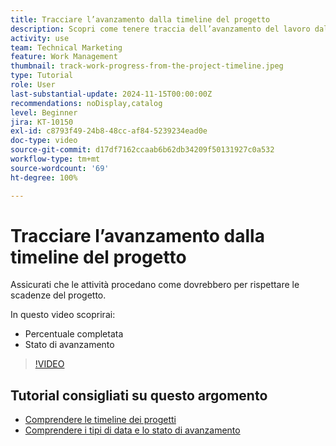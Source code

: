 ```yaml
---
title: Tracciare l’avanzamento dalla timeline del progetto
description: Scopri come tenere traccia dell’avanzamento del lavoro dalla timeline del progetto utilizzando la percentuale di completamento e lo stato di avanzamento.
activity: use
team: Technical Marketing
feature: Work Management
thumbnail: track-work-progress-from-the-project-timeline.jpeg
type: Tutorial
role: User
last-substantial-update: 2024-11-15T00:00:00Z
recommendations: noDisplay,catalog
level: Beginner
jira: KT-10150
exl-id: c8793f49-24b8-48cc-af84-5239234ead0e
doc-type: video
source-git-commit: d17df7162ccaab6b62db34209f50131927c0a532
workflow-type: tm+mt
source-wordcount: '69'
ht-degree: 100%

---
```


# Tracciare l’avanzamento dalla timeline del progetto

Assicurati che le attività procedano come dovrebbero per rispettare le scadenze del progetto.

In questo video scoprirai:

* Percentuale completata
* Stato di avanzamento

>[!VIDEO](https://video.tv.adobe.com/v/3438208/?quality=12&learn=on&enablevpops)


## Tutorial consigliati su questo argomento

* [Comprendere le timeline dei progetti](/help/manage-work/project-timelines/understand-project-timelines.md)
* [Comprendere i tipi di data e lo stato di avanzamento](/help/manage-work/project-timelines/understand-task-dates-and-progress-status.md)

